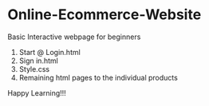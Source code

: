# Online-Ecommerce-Website
Basic Interactive webpage for beginners

1. Start @ Login.html
2. Sign in.html
3. Style.css
4. Remaining html pages to the individual products

Happy Learning!!!
